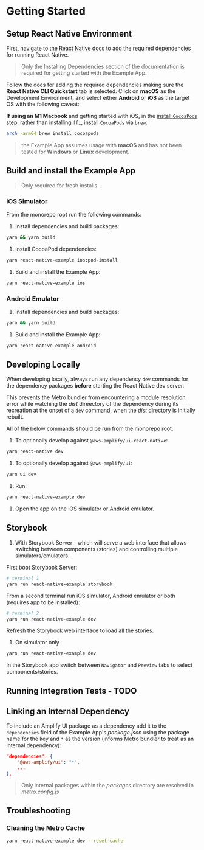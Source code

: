 # Getting Started

## Setup React Native Environment

First, navigate to the [React Native docs](https://reactnative.dev/docs/environment-setup) to add the required dependencies for running React Native.

> Only the Installing Dependencies section of the documentation is required for getting started with the Example App.

Follow the docs for adding the required dependencies making sure the **React Native CLI Quickstart** tab is selected. Click on **macOS** as the Development Environment, and select either **Android** or **iOS** as the target OS with the following caveat:

**If using an M1 Macbook** and getting started with iOS, in the [install `CocoaPods` step](https://reactnative.dev/docs/environment-setup#cocoapods), rather than installing `ffi`, install `CocoaPods` via `brew`:

```bash
arch -arm64 brew install cocoapods
```

> the Example App assumes usage with **macOS** and has not been tested for **Windows** or **Linux** development.

## Build and install the Example App

> Only required for fresh installs.

### iOS Simulator

From the monorepo root run the following commands:

1. Install dependencies and build packages:

```bash
yarn && yarn build
```

1. Install CocoaPod dependencies:

```bash
yarn react-native-example ios:pod-install
```

1. Build and install the Example App:

```bash
yarn react-native-example ios
```

### Android Emulator

1. Install dependencies and build packages:

```bash
yarn && yarn build
```

1. Build and install the Example App:

```bash
yarn react-native-example android
```

## Developing Locally

When developing locally, always run any dependency `dev` commands for the dependency packages **before** starting the React Native dev server.

This prevents the Metro bundler from encountering a module resolution error while watching the _dist_ direectory of the dependency during its recreation at the onset of a `dev` command, when the _dist_ directory is initially rebuilt.

All of the below commands should be run from the monorepo root.

1. To optionally develop against `@aws-amplify/ui-react-native`:

```bash
yarn react-native dev
```

1. To optionally develop against `@aws-amplify/ui`:

```bash
yarn ui dev
```

1. Run:

```bash
yarn react-native-example dev
```

1. Open the app on the iOS simulator or Android emulator.

## Storybook

1. With Storybook Server - which will serve a web interface that allows switching between components (stories) and controlling multiple simulators/emulators.

First boot Storybook Server:

```bash
# terminal 1
yarn run react-native-example storybook
```

From a second terminal run iOS simulator, Android emulator or both (requires app to be installed):

```bash
# terminal 2
yarn run react-native-example dev
```

Refresh the Storybook web interface to load all the stories.

1. On simulator only

```bash
yarn run react-native-example dev
```

In the Storybook app switch between `Navigator` and `Preview` tabs to select components/stories.

## Running Integration Tests - TODO

## Linking an Internal Dependency

To include an Amplify UI package as a dependency add it to the `dependencies` field of the Example App's _package.json_ using the package name for the key and `*` as the version (informs Metro bundler to treat as an internal dependency):

```json
"dependencies": {
    "@aws-amplify/ui": "*",
    ...
},
```

> Only internal packages within the _packages_ directory are resolved in _metro.config.js_

## Troubleshooting

### Cleaning the Metro Cache

```bash
yarn react-native-example dev --reset-cache
```
